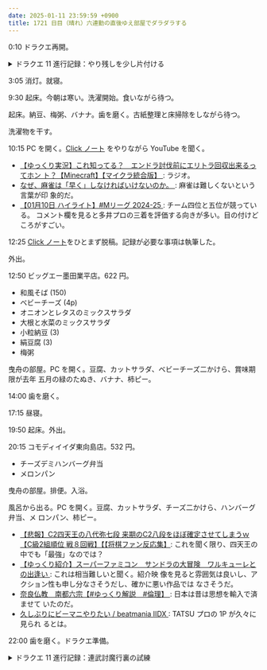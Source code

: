 ```yaml
---
date: 2025-01-11 23:59:59 +0900
title: 1721 日目（晴れ）六連勤の直後ゆえ部屋でダラダラする
---
```


0:10 ドラクエ再開。

<details><summary>ドラクエ 11 進行記録：やり残しを少し片付ける</summary>
<p>店巡りの途中で、そう言えばソルティコのジエーゴにあれから会いに行っていないと思い至る。
屋敷に行くと執事から念願の未入手の服をゲット。
同時にシルビアの着せ替え項目もコンプリート。</p>

<p>大修練場に行ってみる。相変わらず二戦目が無理。
一人でなんとかするしかないことはわかっているから、選択肢は相当限定されているはずなのだが。</p>

<p>裏ボス無理。初回挑戦よりひどい。グレイグでもダメージ 900 は耐えられない。</p>

<p>ラスボス戦はなんとかなる。グレイグ、主人公、シルビア、カミュ固定の三人 AI まかせでクリア。
最後、グレイグだけが動ける状態でオノむそうで子供なぎ倒しからの天下無双で邪神撃破は格好良かった。</p>

<p>次はベロニカと幸せになりたいしておく。</p>

<p>デルカダール地方の最後の一個を拾う。保護色かつ盲点。</p>
</details>

3:05 消灯。就寝。

9:30 起床。今朝は寒い。洗濯開始。食いながら待つ。

起床。納豆、梅粥、バナナ。歯を磨く。古紙整理と床掃除をしながら待つ。

洗濯物を干す。

10:15 PC を開く。[Click ノート][288] をやりながら YouTube を聞く。

* [【ゆっくり実況】これ知ってる？　エンドラ討伐前にエリトラ回収出来るってホン
  ト？【Minecraft】【マイクラ統合版】
  ](https://www.youtube.com/watch?v=tPpnDG34V64): ラジオ。
* [なぜ、麻雀は「早く」しなければいけないのか。
  ](https://www.youtube.com/watch?v=JXH77x-XAZM): 麻雀は難しくないという言葉が印
  象的だ。
* [【01月10日 ハイライト】#Mリーグ 2024-25
  ](https://www.youtube.com/watch?v=qYeYDrQxsNA): チーム四位と五位が競っている。
  コメント欄を見ると多井プロの三着を評価する向きが多い。目の付けどころがすごい。

12:25 [Click ノート][288]をひとまず脱稿。記録が必要な事項は執筆した。

外出。

12:50 ビッグエー墨田業平店。622 円。

* 和風そば (150)
* ベビーチーズ (4p)
* オニオンとレタスのミックスサラダ
* 大根と水菜のミックスサラダ
* 小粒納豆 (3)
* 絹豆腐 (3)
* 梅粥

曳舟の部屋。PC を開く。豆腐、カットサラダ、ベビーチーズ二かけら、賞味期限が去年
五月の緑のたぬき、バナナ、柿ピー。

14:00 歯を磨く。

17:15 昼寝。

19:50 起床。外出。

20:15 コモディイイダ東向島店。532 円。

* チーズデミハンバーグ弁当
* メロンパン

曳舟の部屋。排便。入浴。

風呂から出る。PC を開く。豆腐、カットサラダ、チーズ二かけら、ハンバーグ弁当、メ
ロンパン、柿ピー。

* [【悲報】C2四天王の八代弥七段 来期のC2八段をほぼ確定させてしまうｗ【C級2組順位
  戦８回戦】【【将棋ファン反応集】](https://www.youtube.com/watch?v=J8eXUjgsp3M):
  これを聞く限り、四天王の中でも「最強」なのでは？
* [【ゆっくり紹介】スーパーファミコン　サンドラの大冒険　ワルキューレとの出逢い
  ](https://www.youtube.com/watch?v=kGd6j_DUmAA): これは相当難しいと聞く。紹介映
  像を見ると雰囲気は良いし、アクション性も申し分なさそうだし、確かに悪い作品では
  なさそうだ。
* [奈良仏教　南都六宗【#ゆっくり解説　#倫理】
  ](https://www.youtube.com/watch?v=-MndXNtywSc): 日本は昔は思想を輸入で済ませて
  いたのだ。
* [久しぶりにビーマニやりたい / beatmania IIDX
  ](https://www.youtube.com/watch?v=HMrASqnIeYw): TATSU プロの 1P が久々に見られ
  るとは。

22:00 歯を磨く。ドラクエ準備。

<details><summary>ドラクエ 11 進行記録：連武討魔行裏の試練</summary>
<p>大修練場。まず最終試練を二、三回やって肩慣らし。</p>

<p>裏の試練。以下、何度か試行錯誤して気づいたことを記す。</p>

<p>第一戦ギガデーモン、はめつの使者、トロルボンバー。
とりあえずグレイグ、主人公、シルビアで挑むと安定して勝ち抜ける。
この三人だと連携技が有効になったときに戦況が一気に良くなるものが多いからだろう。
あと毒を与えて特攻技という手もある。</p>

<p>第二戦はメガモリーヌ超。仲間を段階的に呼ぶ。
全体技が強いキャラ一択で合っていると思う。
ベロニカで挑む。HP が底を尽きる前に暴走、やまびこ頼りでガンガンいくわよ。
メガモリーヌ極が出現する時点で超の名前表示をオレンジにしておけばいい。</p>

<p>第三戦：シーゴーレム、うずしおキング二頭、キラーアンブレラ二本。
ここまで来られると思っていかなったのでテキトーに選んだマルティナ＆セーニャで苦戦する。持久戦にはできる。
におうだちの関係で細かいのを後回しにせざるを得ない。
暴風海域を名乗るだけあって、かまいたちやしんくうは、その強化版、連携版で攻められる。
そうとわかれば装飾品で対策してくればいい。風のイヤリングとか、それっぽいのがある。</p>

<p>第四戦：ニマ大師。これまたテキトーに選んだカミュ＆ロウ。
昔何かのイベントで戦った記憶がかすかにある。大師は魔法モードと武力モードを切り替えてくる。
おそらく連携技が強力な二名を選択しておく必要がある。
もっと戦わないと対策が練られない。</p>

<p>確実に有効な対策が一つある。現在の装具の打ち直し。
試練の里に移動して鍛冶に打ち込む。レギュラー装備すべてのプラス値をなるべく +3 まで引き上げる。</p>
</details>

[288]: <https://github.com/showa-yojyo/notebook/issues/288>
